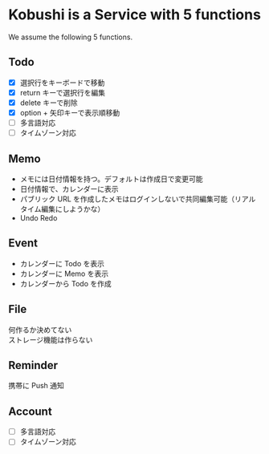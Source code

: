 # Kobushi is a Service with 5 functions

We assume the following 5 functions.

## Todo

- [x] 選択行をキーボードで移動
- [x] return キーで選択行を編集
- [x] delete キーで削除
- [x] option + 矢印キーで表示順移動
- [ ] 多言語対応
- [ ] タイムゾーン対応

## Memo

- メモには日付情報を持つ。デフォルトは作成日で変更可能
- 日付情報で、カレンダーに表示
- パブリック URL を作成したメモはログインしないで共同編集可能（リアルタイム編集にしようかな）
- Undo Redo

## Event

- カレンダーに Todo を表示
- カレンダーに Memo を表示
- カレンダーから Todo を作成

## File

何作るか決めてない  
ストレージ機能は作らない

## Reminder

携帯に Push 通知

## Account

- [ ] 多言語対応
- [ ] タイムゾーン対応
